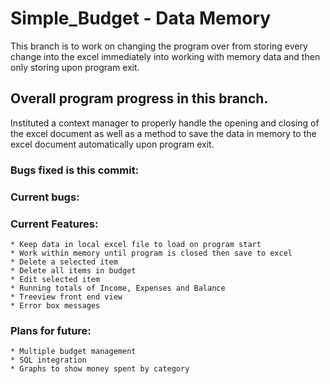 # Simple_Budget - Data Memory
This branch is to work on changing the program over from storing every change into the excel immediately into working with memory data and then only storing upon program exit.


## Overall program progress in this branch.

Instituted a context manager to properly handle the opening and closing of the excel document as well as a method to save the data in memory to the excel document automatically upon program exit.

### Bugs fixed is this commit:

### Current bugs:

### Current Features:

    * Keep data in local excel file to load on program start
    * Work within memory until program is closed then save to excel
    * Delete a selected item
    * Delete all items in budget
    * Edit selected item
    * Running totals of Income, Expenses and Balance
    * Treeview front end view
    * Error box messages

### Plans for future:

    * Multiple budget management
    * SQL integration
    * Graphs to show money spent by category
